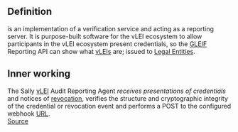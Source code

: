 ## Definition

is an implementation of a verification service and acting as a reporting server. It is purpose-built software for the vLEI ecosystem to allow participants in the vLEI ecosystem present credentials, so the [GLEIF](GLEIF.md) Reporting API can show what [vLEIs](vLEI.md) are; issued to [Legal Entities](legal-entity.md).

## Inner working

The Sally [vLEI](vLEI.md) Audit Reporting Agent _receives presentations of credentials_ and notices of [revocation](revocation.md), verifies the structure and cryptographic integrity of the credential or revocation event and performs a POST to the configured webhook [URL](URL.md).\
[Source](https://github.com/GLEIF-IT/sally)
